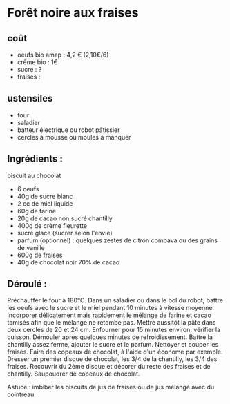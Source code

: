 # Forêt noire aux fraises

## coût
* oeufs bio amap : 4,2 € (2,10€/6)
* crême bio : 1€
* sucre : ?
* fraises :

## ustensiles
* four
* saladier
* batteur électrique ou robot pâtissier
* cercles à mousse ou moules à manquer

## Ingrédients  :

biscuit au chocolat
* 6 oeufs
* 40g de sucre blanc
* 2 cc de miel liquide
* 60g de farine
* 20g de cacao non sucré
chantilly
* 400g de crème fleurette
* sucre glace (sucrer selon l'envie)
* parfum (optionnel) : quelques zestes de citron combava ou des grains de vanille
* 600g de fraises
* 40g de chocolat noir 70% de cacao


## Déroulé :

Préchauffer le four à 180°C.
Dans un saladier ou dans le bol du robot, battre les oeufs avec le sucre et le miel pendant 10 minutes à vitesse moyenne.
Incorporer délicatement mais rapidement le mélange de farine et cacao tamisés afin que le mélange ne retombe pas.
Mettre aussitôt la pâte dans deux cercles de 20 et 24 cm.
Enfourner pour 15 minutes environ, vérifier la cuisson.
Démouler après quelques minutes de refroidissement.
Battre la chantilly assez ferme, ajouter le sucre et le parfum.
Nettoyer et couper les fraises.
Faire des copeaux de chocolat, à l'aide d'un économe par exemple.
Dresser un premier disque de chocolat, les 3/4 de la chantilly, les 3/4 des fraises.
Recouvrir du 2ème disque et décorer du reste des fraises et de chantilly.
Saupoudrer de copeaux de chocolat.

Astuce : imbiber les biscuits de jus de fraises ou de jus mélangé avec du cointreau.
